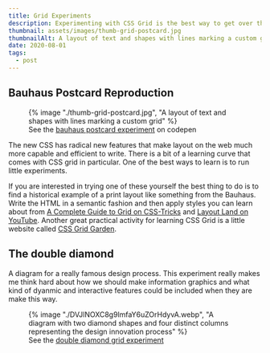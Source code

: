 ```yaml
---
title: Grid Experiments
description: Experimenting with CSS Grid is the best way to get over the learning curve
thumbnail: assets/images/thumb-grid-postcard.jpg
thumbnailAlt: A layout of text and shapes with lines marking a custom grid
date: 2020-08-01
tags:
  - post
---
```

## Bauhaus Postcard Reproduction

<figure>
  {% image "./thumb-grid-postcard.jpg", "A layout of text and shapes with lines marking a custom grid" %}
<figcaption>See the <a href="https://codepen.io/andypbrowne/pen/KoZJaw">bauhaus postcard experiment</a> on codepen</figcaption>
</figure>

The new CSS has radical new features that make layout on the web much more capable and efficient to write. There is a bit of a learning curve that comes with CSS grid in particular. One of the best ways to learn is to run little experiments. 

If you are interested in trying one of these yourself the best thing to do is to find a historical example of a print layout like something from the Bauhaus. Write the HTML in a semantic fashion and then apply styles you can learn about from [A Complete Guide to Grid on CSS-Tricks](https://css-tricks.com/snippets/css/complete-guide-grid/) and [Layout Land on YouTube](https://www.youtube.com/channel/UC7TizprGknbDalbHplROtag). Another great practical activity for learning CSS Grid is a little website called [CSS Grid Garden](https://cssgridgarden.com/). 

## The double diamond

A diagram for a really famous design process. This experiment really makes me think hard about how we should make information graphics and what kind of dyanmic and interactive features could be included when they are make this way.

<figure>
  {% image "./DVJlNOXC8g9lmfaY6uZOrHdyvA.webp", "A diagram with two diamond shapes and four distinct columns representing the design innovation process" %}
<figcaption>See the <a href="https://codepen.io/andypbrowne/full/XWJaVqM">double diamond grid experiment</a></figcaption>
</figure>